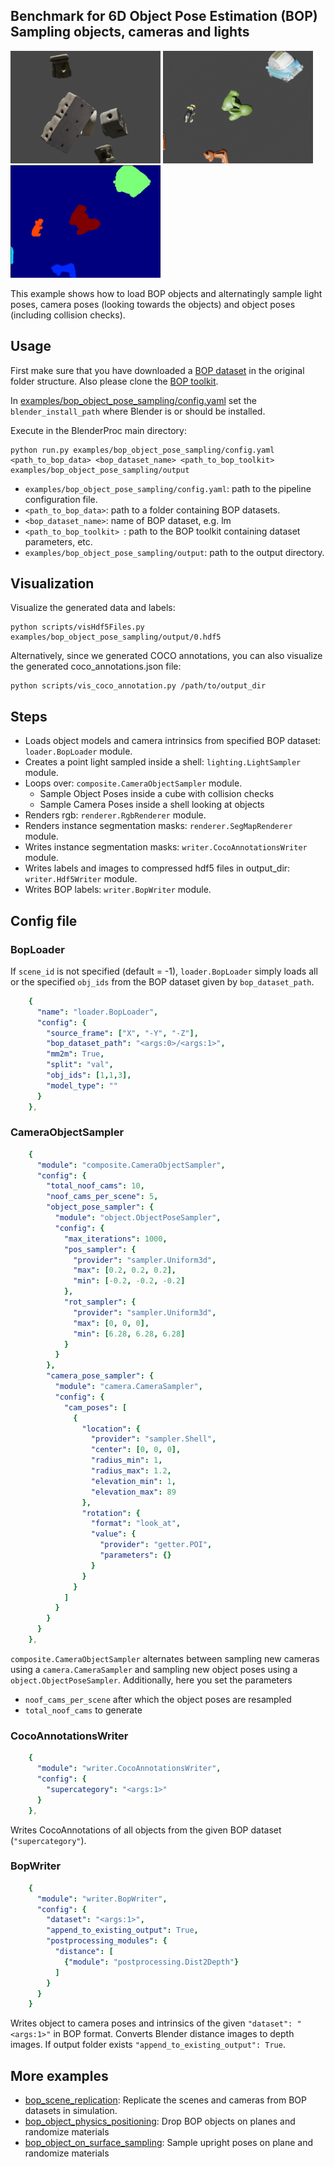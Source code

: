 ## Benchmark for 6D Object Pose Estimation (BOP) <br/> Sampling objects, cameras and lights

<img src=tless_sample.png width="240" height="180"> <img src=hb_sample.png width="240" height="180"> <img src=hb_sample_inst.png width="240" height="180">

This example shows how to load BOP objects and alternatingly sample light poses, camera poses (looking towards the objects) and object poses (including collision checks).

## Usage

First make sure that you have downloaded a [BOP dataset](https://bop.felk.cvut.cz/datasets/) in the original folder structure. Also please clone the [BOP toolkit](https://github.com/thodan/bop_toolkit).

In [examples/bop_object_pose_sampling/config.yaml](config.yaml) set the `blender_install_path` where Blender is or should be installed.

Execute in the BlenderProc main directory:  

```
python run.py examples/bop_object_pose_sampling/config.yaml <path_to_bop_data> <bop_dataset_name> <path_to_bop_toolkit> examples/bop_object_pose_sampling/output
```
* `examples/bop_object_pose_sampling/config.yaml`: path to the pipeline configuration file.
* `<path_to_bop_data>`: path to a folder containing BOP datasets.
* `<bop_dataset_name>`: name of BOP dataset, e.g. lm
* `<path_to_bop_toolkit> `: path to the BOP toolkit containing dataset parameters, etc.
* `examples/bop_object_pose_sampling/output`: path to the output directory.

## Visualization

Visualize the generated data and labels:
```
python scripts/visHdf5Files.py examples/bop_object_pose_sampling/output/0.hdf5
```

Alternatively, since we generated COCO annotations, you can also visualize the generated coco_annotations.json file:
```
python scripts/vis_coco_annotation.py /path/to/output_dir
``` 

## Steps

* Loads object models and camera intrinsics from specified BOP dataset: `loader.BopLoader` module.
* Creates a point light sampled inside a shell: `lighting.LightSampler` module.
* Loops over: `composite.CameraObjectSampler` module.
    * Sample Object Poses inside a cube with collision checks
    * Sample Camera Poses inside a shell looking at objects
* Renders rgb: `renderer.RgbRenderer` module.
* Renders instance segmentation masks: `renderer.SegMapRenderer` module.
* Writes instance segmentation masks: `writer.CocoAnnotationsWriter` module.
* Writes labels and images to compressed hdf5 files in output_dir: `writer.Hdf5Writer` module.
* Writes BOP labels: `writer.BopWriter` module.

## Config file

### BopLoader

If `scene_id` is not specified (default = -1), `loader.BopLoader` simply loads all or the specified `obj_ids` from the BOP dataset given by `bop_dataset_path`. 

```yaml
    {
      "name": "loader.BopLoader",
      "config": {
        "source_frame": ["X", "-Y", "-Z"],
        "bop_dataset_path": "<args:0>/<args:1>",
        "mm2m": True,
        "split": "val",
        "obj_ids": [1,1,3],
        "model_type": ""
      }
    },
```

### CameraObjectSampler

```yaml
    {
      "module": "composite.CameraObjectSampler",
      "config": {
        "total_noof_cams": 10,
        "noof_cams_per_scene": 5,
        "object_pose_sampler": {
          "module": "object.ObjectPoseSampler",
          "config": {
            "max_iterations": 1000,
            "pos_sampler": {
              "provider": "sampler.Uniform3d",
              "max": [0.2, 0.2, 0.2],
              "min": [-0.2, -0.2, -0.2]
            },
            "rot_sampler": {
              "provider": "sampler.Uniform3d",
              "max": [0, 0, 0],
              "min": [6.28, 6.28, 6.28]
            }
          }
        },
        "camera_pose_sampler": {
          "module": "camera.CameraSampler",
          "config": {
            "cam_poses": [
              {
                "location": {
                  "provider": "sampler.Shell",
                  "center": [0, 0, 0],
                  "radius_min": 1,
                  "radius_max": 1.2,
                  "elevation_min": 1,
                  "elevation_max": 89
                },
                "rotation": {
                  "format": "look_at",
                  "value": {
                    "provider": "getter.POI",
                    "parameters": {}
                  }
                }
              }
            ]
          }
        }
      }
    },
```

 `composite.CameraObjectSampler` alternates between sampling new cameras using a `camera.CameraSampler` and sampling new object poses using a `object.ObjectPoseSampler`. Additionally, here you set the parameters

- `noof_cams_per_scene` after which the object poses are resampled
- `total_noof_cams` to generate

### CocoAnnotationsWriter

```yaml
    {
      "module": "writer.CocoAnnotationsWriter",
      "config": {
        "supercategory": "<args:1>"
      }
    },
```
Writes CocoAnnotations of all objects from the given BOP dataset (`"supercategory"`).

### BopWriter

```yaml
    {
      "module": "writer.BopWriter",
      "config": {
        "dataset": "<args:1>",
        "append_to_existing_output": True,
        "postprocessing_modules": {
          "distance": [
            {"module": "postprocessing.Dist2Depth"}
          ]
        }
      }
    }
```

Writes object to camera poses and intrinsics of the given `"dataset": "<args:1>"` in BOP format. Converts Blender distance images to depth images. If output folder exists `"append_to_existing_output": True`.

## More examples

* [bop_scene_replication](../bop_scene_replication): Replicate the scenes and cameras from BOP datasets in simulation.
* [bop_object_physics_positioning](../bop_object_physics_positioning): Drop BOP objects on planes and randomize materials
* [bop_object_on_surface_sampling](../bop_object_on_surface_sampling): Sample upright poses on plane and randomize materials
